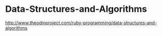 # Data-Structures-and-Algorithms
http://www.theodinproject.com/ruby-programming/data-structures-and-algorithms
